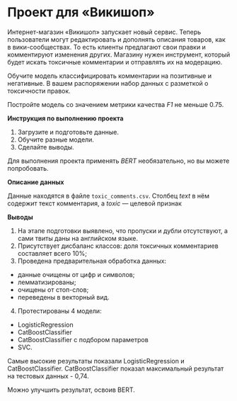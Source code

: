 # Проект для «Викишоп»

Интернет-магазин «Викишоп» запускает новый сервис. Теперь пользователи могут редактировать и дополнять описания товаров, как в вики-сообществах. То есть клиенты предлагают свои правки и комментируют изменения других. Магазину нужен инструмент, который будет искать токсичные комментарии и отправлять их на модерацию. 

Обучите модель классифицировать комментарии на позитивные и негативные. В вашем распоряжении набор данных с разметкой о токсичности правок.

Постройте модель со значением метрики качества *F1* не меньше 0.75. 

**Инструкция по выполнению проекта**

1. Загрузите и подготовьте данные.
2. Обучите разные модели. 
3. Сделайте выводы.

Для выполнения проекта применять *BERT* необязательно, но вы можете попробовать.

**Описание данных**

Данные находятся в файле `toxic_comments.csv`. Столбец *text* в нём содержит текст комментария, а *toxic* — целевой признак

**Выводы**

1. На этапе подготовки выявлено, что пропуски и дубли отсутствуют, а сами твиты даны на английском языке.
2. Присутствует дисбаланс классов: доля токсичных комментариев составляет всего 10%;
3. Проведена предварительная обработка данных:
* данные очищены от цифр и символов;
* лемматизированы;
* очищены от стоп-слов;
* переведены в векторный вид. 
4. Протестированы 4 модели:
* LogisticRegression
* CatBoostClassifier
* CatBoostClassifier с подбором параметров
* SVC.

Самые высокие результаты показали LogisticRegression и CatBoostClassifier. CatBoostClassifier показал максимальный результат на тестовых данных - 0,74.

Можно улучшить результат, освоив BERT. 
